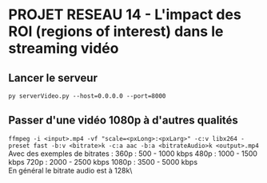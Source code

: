 # PROJET RESEAU 14 - L'impact des ROI (regions of interest) dans le streaming vidéo

## Lancer le serveur

`py serverVideo.py --host=0.0.0.0 --port=8000`

## Passer d'une vidéo 1080p à d'autres qualités

`ffmpeg -i <input>.mp4 -vf "scale=<pxLong>:<pxLarg>" -c:v libx264 -preset fast -b:v <bitrate>k -c:a aac -b:a <bitrateAudio>k <output>.mp4`
Avec des exemples de bitrates :
360p : 500 - 1000 kbps
480p : 1000 - 1500 kbps
720p : 2000 - 2500 kbps
1080p : 3500 - 5000 kbps
\
En général le bitrate audio est à 128k\